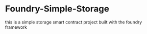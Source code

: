 # Foundry-Simple-Storage
this is a simple storage smart contract project built with the foundry framework








